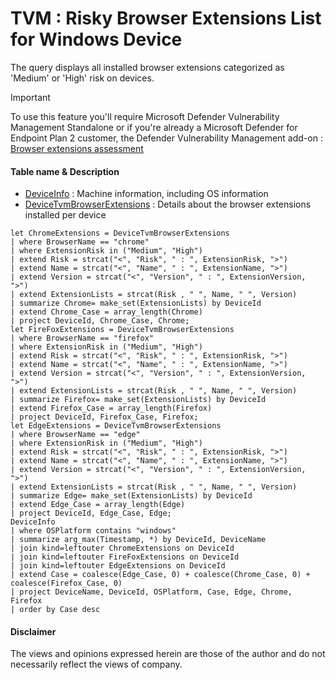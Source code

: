# TVM : Risky Browser Extensions List for Windows Device
The query displays all installed browser extensions categorized as 'Medium' or 'High' risk on devices.

> [!Important]
> To use this feature you'll require Microsoft Defender Vulnerability Management Standalone or if you're already a Microsoft Defender for Endpoint Plan 2 customer, the Defender Vulnerability Management add-on
> : [Browser extensions assessment](https://learn.microsoft.com/en-us/microsoft-365/security/defender-vulnerability-management/tvm-browser-extensions?view=o365-worldwide#use-advanced-hunting)

#### Table name & Description
- [DeviceInfo](https://learn.microsoft.com/en-us/microsoft-365/security/defender/advanced-hunting-deviceinfo-table?view=o365-worldwide) : Machine information, including OS information
- [DeviceTvmBrowserExtensions](https://learn.microsoft.com/en-us/microsoft-365/security/defender-vulnerability-management/tvm-browser-extensions?view=o365-worldwide#use-advanced-hunting) : Details about the browser extensions installed per device 

```kusto
let ChromeExtensions = DeviceTvmBrowserExtensions
| where BrowserName == "chrome"
| where ExtensionRisk in ("Medium", "High")
| extend Risk = strcat("<", "Risk", " : ", ExtensionRisk, ">")
| extend Name = strcat("<", "Name", " : ", ExtensionName, ">")
| extend Version = strcat("<", "Version", " : ", ExtensionVersion, ">")
| extend ExtensionLists = strcat(Risk , " ", Name, " ", Version)
| summarize Chrome= make_set(ExtensionLists) by DeviceId
| extend Chrome_Case = array_length(Chrome)
| project DeviceId, Chrome_Case, Chrome;
let FireFoxExtensions = DeviceTvmBrowserExtensions
| where BrowserName == "firefox"
| where ExtensionRisk in ("Medium", "High")
| extend Risk = strcat("<", "Risk", " : ", ExtensionRisk, ">")
| extend Name = strcat("<", "Name", " : ", ExtensionName, ">")
| extend Version = strcat("<", "Version", " : ", ExtensionVersion, ">")
| extend ExtensionLists = strcat(Risk , " ", Name, " ", Version)
| summarize Firefox= make_set(ExtensionLists) by DeviceId
| extend Firefox_Case = array_length(Firefox)
| project DeviceId, Firefox_Case, Firefox;
let EdgeExtensions = DeviceTvmBrowserExtensions
| where BrowserName == "edge"
| where ExtensionRisk in ("Medium", "High")
| extend Risk = strcat("<", "Risk", " : ", ExtensionRisk, ">")
| extend Name = strcat("<", "Name", " : ", ExtensionName, ">")
| extend Version = strcat("<", "Version", " : ", ExtensionVersion, ">")
| extend ExtensionLists = strcat(Risk , " ", Name, " ", Version)
| summarize Edge= make_set(ExtensionLists) by DeviceId
| extend Edge_Case = array_length(Edge)
| project DeviceId, Edge_Case, Edge;
DeviceInfo 
| where OSPlatform contains "windows"
| summarize arg_max(Timestamp, *) by DeviceId, DeviceName
| join kind=leftouter ChromeExtensions on DeviceId
| join kind=leftouter FireFoxExtensions on DeviceId
| join kind=leftouter EdgeExtensions on DeviceId
| extend Case = coalesce(Edge_Case, 0) + coalesce(Chrome_Case, 0) + coalesce(Firefox_Case, 0)
| project DeviceName, DeviceId, OSPlatform, Case, Edge, Chrome, Firefox
| order by Case desc 
```

#### <Result>

#### Disclaimer
The views and opinions expressed herein are those of the author and do not necessarily reflect the views of company.
